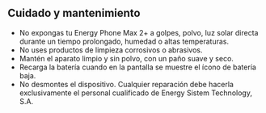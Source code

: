## Cuidado y mantenimiento

* No expongas tu Energy Phone Max 2+ a golpes, polvo, luz solar directa durante un tiempo prolongado, humedad o altas temperaturas.
* No uses productos de limpieza corrosivos o abrasivos.
* Mantén el aparato limpio y sin polvo, con un paño suave y seco.
* Recarga la batería cuando en la pantalla se muestre el ícono de batería baja.
* No desmontes el dispositivo. Cualquier reparación debe hacerla exclusivamente el personal cualificado de Energy Sistem Technology, S.A.
